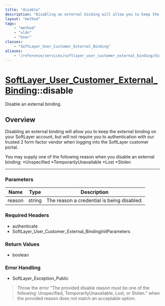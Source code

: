```yaml
---
title: "disable"
description: "Disabling an external binding will allow you to keep the external binding on your SoftLayer account, but will not requir... "
layout: "method"
tags:
    - "method"
    - "sldn"
    - "User"
classes:
    - "SoftLayer_User_Customer_External_Binding"
aliases:
    - "/reference/services/softlayer_user_customer_external_binding/disable"
---
```

# [SoftLayer_User_Customer_External_Binding](/reference/services/SoftLayer_User_Customer_External_Binding)::disable


Disable an external binding.


## Overview 
Disabling an external binding will allow you to keep the external binding on your SoftLayer account, but will not require you to authentication with our trusted 2 form factor vendor when logging into the SoftLayer customer portal. 

You may supply one of the following reason when you disable an external binding: 
*Unspecified
*TemporarilyUnavailable
*Lost
*Stolen

-----

### Parameters 
|Name | Type | Description |
| --- | --- | --- |
|reason| string| The reason a credential is being disabled.|


### Required Headers
* authenticate
* SoftLayer_User_Customer_External_BindingInitParameters


### Return Values
* boolean



### Error Handling

* SoftLayer_Exception_Public 

> Throw the error "The provided disable reason must be one of the following: Unspecified, TemporarilyUnavailable, Lost, or Stolen." when the provided reason does not match an acceptable option. 



